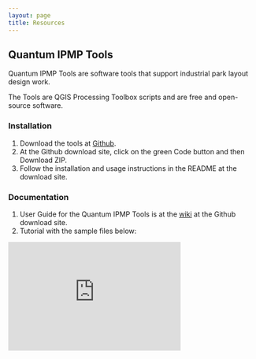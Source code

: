 ```yaml
---
layout: page
title: Resources
---
```


## Quantum IPMP Tools
Quantum IPMP Tools are software tools that support industrial park layout design work.


The Tools are QGIS Processing Toolbox scripts and are free and open-source software.


### Installation
1. Download the tools at  [Github](https://github.com/ebhoward/QuantumIPMPTools).
2. At the Github download site, click on the green Code button and then Download ZIP.
3. Follow the installation and usage instructions in the README at the download site.

### Documentation
1. User Guide for the Quantum IPMP Tools is at the  [wiki](https://github.com/ebhoward/QuantumIPMPTools/wiki)  at the Github download site. 
2. Tutorial with the sample files below:
<iframe src="https://onedrive.live.com/embed?cid=B02915ACA137A4FF&amp;resid=B02915ACA137A4FF%21107&amp;authkey=ANutPTiCnEU9yuo&amp;em=2&amp;wdAr=1.7777777777777777" width="350px" height="221px" frameborder="0">This is an embedded <a target="_blank" href="https://office.com">Microsoft Office</a> presentation, powered by <a target="_blank" href="https://office.com/webapps">Office</a>.</iframe>


